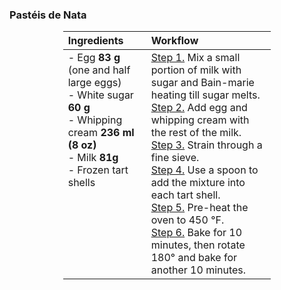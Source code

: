 ### Pastéis de Nata

<table style="width: 66%; margin: 0 auto; border-collapse: collapse; text-align: left;">
<thead>
  <tr>
    <th style="width: 40%;">Ingredients</th>
    <th style="width: 60%;">Workflow</th>
  </tr>
</thead>
<tbody>
  <tr>
    <td style="text-align: left; vertical-align: top;">
    - Egg <span class="dashed-popover" data-toggle="popover" data-placement="top" title="The weights here and below have to be precise! I optimized these values by tens of trials!"><b>83 g</b></span> (one and half large eggs)<br>
    - White sugar <b>60 g</b><br>
    - Whipping cream <b>236 ml (8 oz)</b><br>
    - Milk <b>81g</b><br>
    - Frozen tart shells
    </td>
    <td style="text-align: left; vertical-align: top;">
    <u>Step 1.</u> Mix a small portion of milk with sugar and Bain-marie heating till sugar melts.<br>
    <u>Step 2.</u> Add egg and whipping cream with the rest of the milk.<br>
    <u>Step 3.</u> Strain through a fine sieve.<br>
    <u>Step 4.</u> Use a spoon to add the mixture into each tart shell.<br>
    <u>Step 5.</u> Pre-heat the oven to 450 °F.<br>
    <u>Step 6.</u> Bake for 10 minutes, then rotate 180° and bake for another 10 minutes.
    </td>
  </tr>
</tbody>
</table>
<br>
